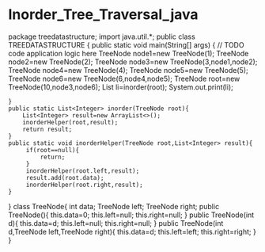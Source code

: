# Inorder_Tree_Traversal_java
package treedatastructure;
import java.util.*;
public class TREEDATASTRUCTURE {
    public static void main(String[] args) {
        // TODO code application logic here
        TreeNode node1=new TreeNode(1);
        TreeNode node2=new TreeNode(2);
        TreeNode node3=new TreeNode(3,node1,node2);
        TreeNode node4=new TreeNode(4);
        TreeNode node5=new TreeNode(5);
        TreeNode node6=new TreeNode(6,node4,node5);
        TreeNode root=new TreeNode(10,node3,node6);
        List<Integer> li=inorder(root);
        System.out.print(li);
        
    }
    public static List<Integer> inorder(TreeNode root){
        List<Integer> result=new ArrayList<>();
        inorderHelper(root,result);
        return result;
    }
    public static void inorderHelper(TreeNode root,List<Integer> result){
         if(root==null){
             return;
         }
         inorderHelper(root.left,result);
         result.add(root.data);
         inorderHelper(root.right,result);
    }
}
class TreeNode{
    int data;
    TreeNode left;
    TreeNode right;
    public TreeNode(){
        this.data=0;
        this.left=null;
        this.right=null;
    }
    public TreeNode(int d){
        this.data=d;
        this.left=null;
        this.right=null;
    }
    public TreeNode(int d,TreeNode left,TreeNode right){
        this.data=d;
        this.left=left;
        this.right=right;
    }
}
